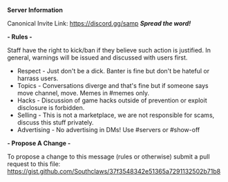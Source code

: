 **Server Information**

Canonical Invite Link: https://discord.gg/samp ***Spread the word!***

**- Rules -**

Staff have the right to kick/ban if they believe such action is justified. In general, warnings will be issued and discussed with users first.

- Respect - Just don't be a dick. Banter is fine but don't be hateful or harrass users.
- Topics - Conversations diverge and that's fine but if someone says move channel, move. Memes in #memes only.
- Hacks - Discussion of game hacks outside of prevention or exploit disclosure is forbidden.
- Selling - This is not a marketplace, we are not responsible for scams, discuss this stuff privately.
- Advertising - No advertising in DMs! Use #servers or #show-off

**- Propose A Change -**

To propose a change to this message (rules or otherwise) submit a pull request to this file: <https://gist.github.com/Southclaws/37f3548342e51365a7291132502b71b8>
